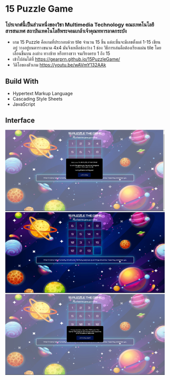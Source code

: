 # 15 Puzzle Game
### โปรเจกต์นี้เป็นส่วนหนึ่งของวิชา Multimedia Technology คณะเทคโนโลยีสารสนเทศ สถาบันเทคโนโลยีพระจอมเกล้าเจ้าคุณทหารลาดกระบัง  
+ เกม 15 Puzzle คือเกมที่ประกอบด้วย tile จำนวน 15 ชิ้น แต่ละชิ้นจะมีเลขตั้งแต่ 1-15 เขียนอยู่ วางอยู่บนตารางขนาด 4x4 มันจึงเหลือช่องว่าง 1 ช่อง วิธีการเล่นคือต้องเรียงแผ่น tile โดยเลื่อนขึ้นบน ลงล่าง ทางซ้าย หรือทางขวา จนเรียงครบ 1 ถึง 15  
+ เข้าไปล่นได้ที่ https://gearprn.github.io/15PuzzleGame/
+ วิดิโอของตัวเกม https://youtu.be/wAVmY132AAk  
## Build With
+ Hypertext Markup Language
+ Cascading Style Sheets
+ JavaScript
## Interface
![](img/interface_1.png)  
![](img/interface_2.png)  
![](img/interface_3.png)  
